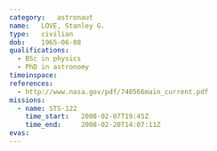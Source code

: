 ```yaml
---
category:	astronaut
name:	LOVE, Stanley G.
type:	civilian
dob:	1965-06-08
qualifications:
  - BSc in physics
  - PhD in astronomy
timeinspace:	
references:
  - http://www.nasa.gov/pdf/740566main_current.pdf
missions:
  - name: STS-122
    time_start:   2008-02-07T19:45Z
    time_end:     2008-02-20T14:07:11Z
evas:
---
```

